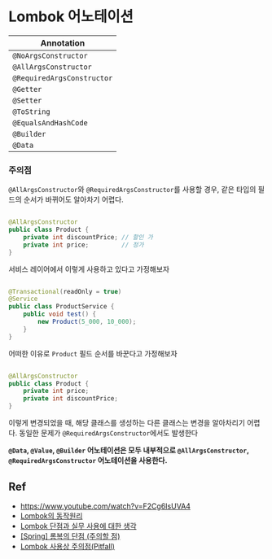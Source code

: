 # Lombok 어노테이션

| Annotation                 |
|----------------------------|
| `@NoArgsConstructor`       |
| `@AllArgsConstructor`      |
| `@RequiredArgsConstructor` |
| `@Getter`                  |
| `@Setter`                  |
| `@ToString`                |
| `@EqualsAndHashCode`       |
| `@Builder`                 |
| `@Data`                    |

### 주의점

`@AllArgsConstructor`와 `@RequiredArgsConstructor`를 사용할 경우, 같은 타입의 필드의 순서가 바뀌어도 알아차기 어렵다.

```java

@AllArgsConstructor
public class Product {
    private int discountPrice; // 할인 가
    private int price;         // 정가
}
```

서비스 레이어에서 이렇게 사용하고 있다고 가정해보자

```java

@Transactional(readOnly = true)
@Service
public class ProductService {
    public void test() {
        new Product(5_000, 10_000);
    }
}
```

어떠한 이유로 `Product` 필드 순서를 바꾼다고 가정해보자

```java

@AllArgsConstructor
public class Product {
    private int price;
    private int discountPrice;
}
```

이렇게 변경되었을 때, 해당 클래스를 생성하는 다른 클래스는 변경을 알아차리기 어렵다. 동일한 문제가 `@RequiredArgsConstructor`에서도 발생한다

**`@Data`, `@Value`, `@Builder` 어노테이션은 모두 내부적으로 `@AllArgsConstructor`, `@RequiredArgsConstructor` 어노테이션을 사용한다.**

## Ref

- https://www.youtube.com/watch?v=F2Cg6IsUVA4
- [Lombok의 동작원리](https://applefarm.tistory.com/136)
- [Lombok 단점과 실무 사용에 대한 생각](https://medium.com/sjk5766/lombok-%EB%8B%A8%EC%A0%90%EA%B3%BC-%EC%8B%A4%EB%AC%B4-%EC%82%AC%EC%9A%A9%EC%97%90-%EB%8C%80%ED%95%9C-%EC%83%9D%EA%B0%81-bae7f0c0d056)
- [[Spring] 롬복의 단점 (주의할 점)](https://jhkimmm.tistory.com/20)
- [Lombok 사용상 주의점(Pitfall)](https://kwonnam.pe.kr/wiki/java/lombok/pitfall)
